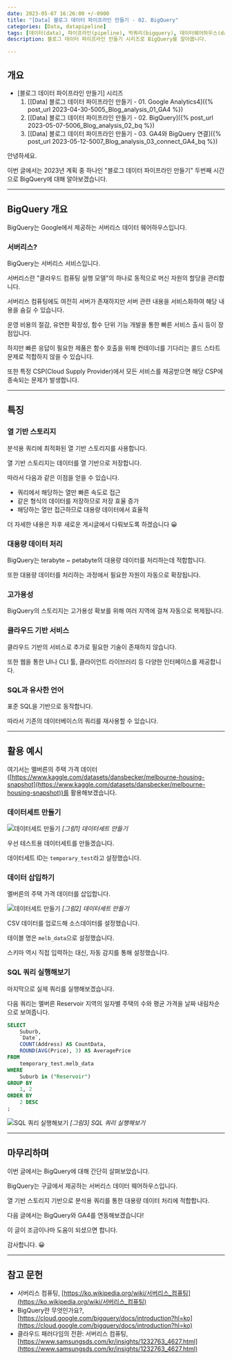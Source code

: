 ```yaml
---
date: 2023-05-07 16:26:00 +/-0900
title: "[Data] 블로그 데이터 파이프라인 만들기 - 02. BigQuery"
categories: [Data, datapipeline]
tags: [데이터(data), 파이프라인(pipeline), 빅쿼리(bigquery), 데이터웨어하우스(data_warehouse), 집계(aggregation), 쿼리(query), 구글(google)]
description: 블로그 데이터 파이프라인 만들기 시리즈로 BigQuery를 알아봅니다.

---
```

## 개요

- [블로그 데이터 파이프라인 만들기] 시리즈
  1. [[Data] 블로그 데이터 파이프라인 만들기 - 01. Google Analytics4]({% post_url 2023-04-30-5005_Blog_analysis_01_GA4 %})
  2. [[Data] 블로그 데이터 파이프라인 만들기 - 02. BigQuery]({% post_url 2023-05-07-5006_Blog_analysis_02_bq %})
  3. [[Data] 블로그 데이터 파이프라인 만들기 - 03. GA4와 BigQuery 연결]({% post_url 2023-05-12-5007_Blog_analysis_03_connect_GA4_bq %})

안녕하세요.

이번 글에서는 2023년 계획 중 하나인 "블로그 데이터 파이프라인 만들기" 두번째 시간으로 BigQuery에 대해 알아보겠습니다.

---
## BigQuery 개요

BigQuery는 Google에서 제공하는 서버리스 데이터 웨어하우스입니다.

### 서버리스?

BigQuery는 서버리스 서비스입니다.

서버리스란 "클라우드 컴퓨팅 실행 모델"의 하나로 동적으로 머신 자원의 할당을 관리합니다.

서버리스 컴퓨팅에도 여전히 서버가 존재하지만 서버 관련 내용을 서비스화하여 해당 내용을 숨길 수 있습니다.

운영 비용의 절감, 유연한 확장성, 함수 단위 기능 개발을 통한 빠른 서비스 출시 등이 장점입니다.

하지만 빠른 응답이 필요한 제품은 함수 호출을 위해 컨테이너를 기다리는 콜드 스타트 문제로 적합하지 않을 수 있습니다.

또한 특정 CSP(Cloud Supply Provider)에서 모든 서비스를 제공받으면 해당 CSP에 종속되는 문제가 발생합니다.

---
## 특징

### 열 기반 스토리지

분석용 쿼리에 최적화된 열 기반 스토리지를 사용합니다.

열 기반 스토리지는 데이터를 열 기반으로 저장합니다.

따라서 다음과 같은 이점을 얻을 수 있습니다.

- 쿼리에서 해당하는 열만 빠른 속도로 접근
- 같은 형식의 데이터를 저장하므로 저장 효율 증가
- 해당하는 열만 접근하므로 대용량 데이터에서 효율적

더 자세한 내용은 차후 새로운 게시글에서 다뤄보도록 하겠습니다 😀

### 대용량 데이터 처리

BigQuery는 terabyte ~ petabyte의 대용량 데이터를 처리하는데 적합합니다.

또한 대용량 데이터를 처리하는 과정에서 필요한 자원이 자동으로 확장됩니다.

### 고가용성

BigQuery의 스토리지는 고가용성 확보를 위해 여러 지역에 걸쳐 자동으로 복제됩니다.

### 클라우드 기반 서비스

클라우드 기반의 서비스로 추가로 필요한 기술이 존재하지 않습니다.

또한 웹을 통한 UI나 CLI 툴, 클라이언트 라이브러리 등 다양한 인터페이스를 제공합니다.

### SQL과 유사한 언어

표준 SQL을 기반으로 동작합니다.

따라서 기존의 데이터베이스의 쿼리를 재사용할 수 있습니다.

---
## 활용 예시

여기서는 멜버른의 주택 가격 데이터([https://www.kaggle.com/datasets/dansbecker/melbourne-housing-snapshot](https://www.kaggle.com/datasets/dansbecker/melbourne-housing-snapshot))를 활용해보겠습니다.

### 데이터세트 만들기

![데이터세트 만들기](/assets/img/data/5006/5006_01_create_bq_dataset.png)
_[그림1] 데이터세트 만들기_

우선 테스트용 데이터세트를 만들겠습니다.

데이터세트 ID는 `temporary_test`라고 설정했습니다.

### 데이터 삽입하기

멜버른의 주택 가격 데이터를 삽입합니다.

![데이터세트 만들기](/assets/img/data/5006/5006_02_create_bq_table.png)
_[그림2] 데이터세트 만들기_

CSV 데이터를 업로드해 소스데이터를 설정했습니다.

테이블 명은 `melb_data`으로 설정했습니다.

스키마 역시 직접 입력하는 대신, 자동 감지를 통해 설정했습니다.

### SQL 쿼리 실행해보기

마지막으로 실제 쿼리를 실행해보겠습니다.

다음 쿼리는 멜버른 Reservoir 지역의 일자별 주택의 수와 평균 가격을 날짜 내림차순으로 보여줍니다.

```sql
SELECT
    Suburb,
    `Date`,
    COUNT(Address) AS CountData,
    ROUND(AVG(Price), 3) AS AveragePrice
FROM
    temporary_test.melb_data
WHERE
    Suburb in ("Reservoir")
GROUP BY
    1, 2
ORDER BY
    2 DESC
;
```

![SQL 쿼리 실행해보기](/assets/img/data/5006/5006_03_query_test.png)
_[그림3] SQL 쿼리 실행해보기_

---
## 마무리하며

이번 글에서는 BigQuery에 대해 간단히 살펴보았습니다.

BigQuery는 구글에서 제공하는 서버리스 데이터 웨어하우스입니다.

열 기반 스토리지 기반으로 분석용 쿼리를 통한 대용량 데이터 처리에 적합합니다.

다음 글에서는 BigQuery와 GA4를 연동해보겠습니다!

이 글이 조금이나마 도움이 되셨으면 합니다.

감사합니다. 😀

---
## 참고 문헌

- 서버리스 컴퓨팅, [https://ko.wikipedia.org/wiki/서버리스_컴퓨팅](https://ko.wikipedia.org/wiki/서버리스_컴퓨팅)
- BigQuery란 무엇인가요?, [https://cloud.google.com/bigquery/docs/introduction?hl=ko](https://cloud.google.com/bigquery/docs/introduction?hl=ko)
- 클라우드 패러다임의 전환: 서버리스 컴퓨팅, [https://www.samsungsds.com/kr/insights/1232763_4627.html](https://www.samsungsds.com/kr/insights/1232763_4627.html)
